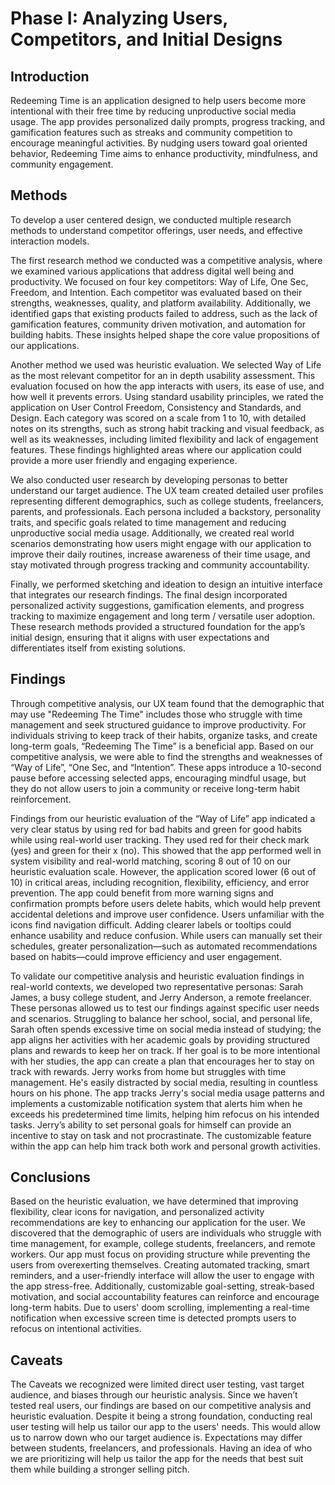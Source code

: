 # Phase I: Analyzing Users, Competitors, and Initial Designs

## Introduction

Redeeming Time is an application designed to help users become more intentional with their free time by reducing unproductive social media usage. The app provides personalized daily prompts, progress tracking, and gamification features such as streaks and community competition to encourage meaningful activities. By nudging users toward goal oriented behavior, Redeeming Time aims to enhance productivity, mindfulness, and community engagement.

## Methods

To develop a user centered design, we conducted multiple research methods to understand competitor offerings, user needs, and effective interaction models.

The first research method we conducted was a competitive analysis, where we examined various applications that address digital well being and productivity. We focused on four key competitors: Way of Life, One Sec, Freedom, and Intention. Each competitor was evaluated based on their strengths, weaknesses, quality, and platform availability. Additionally, we identified gaps that existing products failed to address, such as the lack of gamification features, community driven motivation, and automation for building habits. These insights helped shape the core value propositions of our applications.

Another method we used was heuristic evaluation. We selected Way of Life as the most relevant competitor for an in depth usability assessment. This evaluation focused on how the app interacts with users, its ease of use, and how well it prevents errors. Using standard usability principles, we rated the application on User Control Freedom, Consistency and Standards, and Design. Each category was scored on a scale from 1 to 10, with detailed notes on its strengths, such as strong habit tracking and visual feedback, as well as its weaknesses, including limited flexibility and lack of engagement features. These findings highlighted areas where our application could provide a more user friendly and engaging experience.

We also conducted user research by developing personas to better understand our target audience. The UX team created detailed user profiles representing different demographics, such as college students, freelancers, parents, and professionals. Each persona included a backstory, personality traits, and specific goals related to time management and reducing unproductive social media usage. Additionally, we created real world scenarios demonstrating how users might engage with our application to improve their daily routines, increase awareness of their time usage, and stay motivated through progress tracking and community accountability.

Finally, we performed sketching and ideation to design an intuitive interface that integrates our research findings. The final design incorporated personalized activity suggestions, gamification elements, and progress tracking to maximize engagement and long term / versatile user adoption. These research methods provided a structured foundation for the app’s initial design, ensuring that it aligns with user expectations and differentiates itself from existing solutions.

## Findings

Through competitive analysis, our UX team found that the demographic that may use "Redeeming The Time" includes those who struggle with time management and seek structured guidance to improve productivity. For individuals striving to keep track of their habits, organize tasks, and create long-term goals, “Redeeming The Time” is a beneficial app.  Based on our competitive analysis, we were able to find the strengths and weaknesses of  “Way of Life”, “One Sec, and “Intention”. These apps introduce a 10-second pause before accessing selected apps, encouraging mindful usage, but they do not allow users to join a community or receive long-term habit reinforcement.

  Findings from our heuristic evaluation of the “Way of Life” app indicated a very clear status by using red for bad habits and green for good habits while using real-world user tracking. They used red for their check mark (yes) and green for their x (no). This showed that the app performed well in system visibility and real-world matching, scoring 8 out of 10 on our heuristic evaluation scale. However, the application scored lower (6 out of 10) in critical areas, including recognition, flexibility, efficiency, and error prevention. The app could benefit from more warning signs and confirmation prompts before users delete habits, which would help prevent accidental deletions and improve user confidence. Users unfamiliar with the icons find navigation difficult. Adding clearer labels or tooltips could enhance usability and reduce confusion. While users can manually set their schedules, greater personalization—such as automated recommendations based on habits—could improve efficiency and user engagement.
  
  To validate our competitive analysis and heuristic evaluation findings in real-world contexts, we developed two representative personas: Sarah James, a busy college student, and Jerry Anderson, a remote freelancer. These personas allowed us to test our findings against specific user needs and scenarios. Struggling to balance her school, social, and personal life, Sarah often spends excessive time on social media instead of studying; the app aligns her activities with her academic goals by providing structured plans and rewards to keep her on track. If her goal is to be more intentional with her studies, the app can create a plan that encourages her to stay on track with rewards.  Jerry works from home but struggles with time management. He's easily distracted by social media, resulting in countless hours on his phone. The app tracks Jerry's social media usage patterns and implements a customizable notification system that alerts him when he exceeds his predetermined time limits, helping him refocus on his intended tasks. Jerry’s ability to set personal goals for himself can provide an incentive to stay on task and not procrastinate. The customizable feature within the app can help him track both work and personal growth activities.


## Conclusions

Based on the heuristic evaluation, we have determined that improving flexibility, clear icons for navigation, and personalized activity recommendations are key to enhancing our application for the user. We discovered that the demographic of users are individuals who struggle with time management, for example, college students, freelancers, and remote workers. Our app must focus on providing structure while preventing the users from overexerting themselves. Creating automated tracking, smart reminders, and a user-friendly interface will allow the user to engage with the app stress-free. Additionally, customizable goal-setting, streak-based motivation, and social accountability features can reinforce and encourage long-term habits. Due to users' doom scrolling, implementing a real-time notification when excessive screen time is detected prompts users to refocus on intentional activities. 


## Caveats

The Caveats we recognized were limited direct user testing, vast target audience, and biases through our heuristic analysis. Since we haven’t tested real users, our findings are based on our competitive analysis and heuristic evaluation. Despite it being a strong foundation, conducting real user testing will help us tailor our app to the users' needs. This would allow us to narrow down who our target audience is. Expectations may differ between students, freelancers, and professionals. Having an idea of who we are prioritizing will help us tailor the app for the needs that best suit them while building a stronger selling pitch.  

